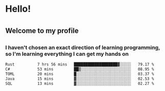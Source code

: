 
<h1>Hello!<h1>
<h2>Welcome to my profile<h2>
<h3>I haven't chosen an exact direction of learning programming, so I'm learning everything I can get my hands on</h3>

<!--START_SECTION:waka-->

```txt
Rust          7 hrs 56 mins   ███████████████████▓░░░░░   79.17 %
C#            53 mins         ██▒░░░░░░░░░░░░░░░░░░░░░░   08.95 %
TOML          20 mins         █░░░░░░░░░░░░░░░░░░░░░░░░   03.37 %
Java          15 mins         ▓░░░░░░░░░░░░░░░░░░░░░░░░   02.53 %
SQL           13 mins         ▓░░░░░░░░░░░░░░░░░░░░░░░░   02.27 %
```

<!--END_SECTION:waka-->
